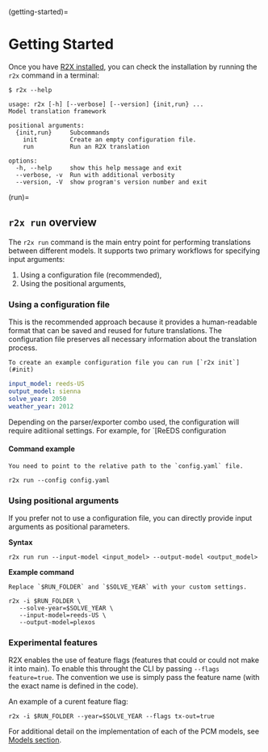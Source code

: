 (getting-started)=
# Getting Started

Once you have [R2X installed](#installation), you can check the
installation by running the `r2x` command in a terminal:

```{code-block} console
$ r2x --help

usage: r2x [-h] [--verbose] [--version] {init,run} ...
Model translation framework

positional arguments:
  {init,run}     Subcommands
    init         Create an empty configuration file.
    run          Run an R2X translation

options:
  -h, --help     show this help message and exit
  --verbose, -v  Run with additional verbosity
  --version, -V  show program's version number and exit
```


(run)=
## `r2x run` overview

The `r2x run` command is the main entry point for performing translations between
different models. It supports two primary workflows for specifying input
arguments:

1. Using a configuration file (recommended),
2. Using the positional arguments,

### Using a configuration file

This is the recommended approach because it provides a human-readable format
that can be saved and reused for future translations. The configuration file
preserves all necessary information about the translation process.

```{margin}
To create an example configuration file you can run [`r2x init`](#init)
```
```yaml
input_model: reeds-US
output_model: sienna
solve_year: 2050
weather_year: 2012
```

Depending on the parser/exporter combo used, the configuration will require
aditiional settings. For example, for `[ReEDS configuration


#### Command example

```{margin}
You need to point to the relative path to the `config.yaml` file.
```
```console
r2x run --config config.yaml
```

### Using positional arguments

If you prefer not to use a configuration file, you can directly provide input
arguments as positional parameters.

**Syntax**

```console
r2x run run --input-model <input_model> --output-model <output_model>
```

**Example command**
```{margin}
Replace `$RUN_FOLDER` and `$SOLVE_YEAR` with your custom settings.
```
```console
r2x -i $RUN_FOLDER \
   --solve-year=$SOLVE_YEAR \
   --input-model=reeds-US \
   --output-model=plexos
```

### Experimental features

R2X enables the use of feature flags (features that could or could not make it
into main). To enable this throught the CLI by passing `--flags feature=true`.
The convention we use is simply pass the feature name (with the exact name is
defined in the code).

An example of a curent feature flag:

```{code-block} bash
r2x -i $RUN_FOLDER --year=$SOLVE_YEAR --flags tx-out=true
```

For additional detail on the implementation of each of the PCM models, see [Models section](#generator-models).
